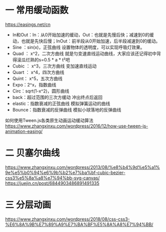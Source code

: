 # 一 常用缓动函数
https://easings.net/cn  
* In和Out：In：从0开始加速的缓动，Out：也就是先慢后快；减速到0的缓动，也就是先快后慢；InOut：前半段从0开始加速，后半段减速到0的缓动。
* Sine ：sin(x)，正弦曲线 设置物体的透明度，可以实现呼吸灯效果。
* Quad ： x^2，二次方曲线 就是匀变速直线运动曲线，大家应该还记得初中背得滚瓜烂熟的s=0.5 * a * t²吧
* Cubic ： x^3，三次方曲线 变加速直线运动
* Quart ： x^4，四次方曲线
* Quint： x^5，五次方曲线
* Expo：2^x，指数曲线
* Circ：sqrt(1-x^2)，圆形曲线
* back：超过范围的三次方缓动 冲出终点后返回
* elastic：指数衰减的正弦曲线 模拟弹簧运动的曲线
* Bounce：指数衰减的反弹曲线 模拟小球落地的反弹曲线

如何使用Tween.js各类原生动画运动缓动算法  
https://www.zhangxinxu.com/wordpress/2016/12/how-use-tween-js-animation-easing/

# 二 贝塞尔曲线
https://www.zhangxinxu.com/wordpress/2013/08/%e8%b4%9d%e5%a1%9e%e5%b0%94%e6%9b%b2%e7%ba%bf-cubic-bezier-css3%e5%8a%a8%e7%94%bb-svg-canvas/  
https://juejin.cn/post/6844903486891491335

# 三 分层动画
https://www.zhangxinxu.com/wordpress/2018/08/css-css3-%E6%8A%9B%E7%89%A9%E7%BA%BF%E5%8A%A8%E7%94%BB/